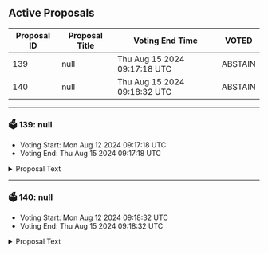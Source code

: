 ## Active Proposals

| Proposal ID | Proposal Title | Voting End Time | VOTED |
|-------------|----------------|-----------------|-------|
| 139 | null | Thu Aug 15 2024 09:17:18 UTC | ABSTAIN |
| 140 | null | Thu Aug 15 2024 09:18:32 UTC | ABSTAIN |

---

### 🗳 139: null
- Voting Start: Mon Aug 12 2024 09:17:18 UTC
- Voting End: Thu Aug 15 2024 09:17:18 UTC

<details>
<summary>Proposal Text</summary>
 
null
</details>

---

### 🗳 140: null
- Voting Start: Mon Aug 12 2024 09:18:32 UTC
- Voting End: Thu Aug 15 2024 09:18:32 UTC

<details>
<summary>Proposal Text</summary>
 
null
</details>
